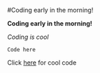 #Coding early in the morning!

**Coding early in the morning!**

_Coding is cool_

`Code here`

Click [here](https://github.com/)  for cool code